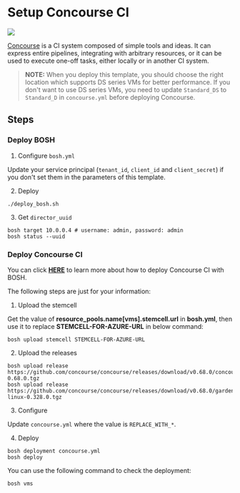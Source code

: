 # Setup Concourse CI

<a href="https://portal.azure.com/#create/Microsoft.Template/uri/https%3A%2F%2Fraw.githubusercontent.com%2Fbingosummer%2Fazure-quickstart-templates%2FAdd-Concourse-CI-template%2Fconcourse-ci%2Fazuredeploy.json" target="_blank">
    <img src="http://azuredeploy.net/deploybutton.png"/>
</a>

[Concourse](http://concourse.ci/) is a CI system composed of simple tools and ideas. It can express entire pipelines, integrating with arbitrary resources, or it can be used to execute one-off tasks, either locally or in another CI system.

>**NOTE:** When you deploy this template, you should choose the right location which supports DS series VMs for better performance. If you don't want to use DS series VMs, you need to update `Standard_DS` to `Standard_D` in `concourse.yml` before deploying Concourse.

## Steps

### Deploy BOSH

1. Configure `bosh.yml`

  Update your service principal (`tenant_id`, `client_id` and `client_secret`) if you don't set them in the parameters of this template.

2. Deploy

  ```
  ./deploy_bosh.sh
  ```

3. Get `director_uuid`

  ```
  bosh target 10.0.0.4 # username: admin, password: admin
  bosh status --uuid
  ```

### Deploy Concourse CI

You can click [**HERE**](http://concourse.ci/deploying-with-bosh.html) to learn more about how to deploy Concourse CI with BOSH.

The following steps are just for your information:

1. Upload the stemcell

  Get the value of **resource_pools.name[vms].stemcell.url** in **bosh.yml**, then use it to replace **STEMCELL-FOR-AZURE-URL** in below command:

  ```
  bosh upload stemcell STEMCELL-FOR-AZURE-URL
  ```

2. Upload the releases

  ```
  bosh upload release https://github.com/concourse/concourse/releases/download/v0.68.0/concourse-0.68.0.tgz
  bosh upload release https://github.com/concourse/concourse/releases/download/v0.68.0/garden-linux-0.328.0.tgz
  ```
 
3. Configure

  Update `concourse.yml` where the value is `REPLACE_WITH_*`.

4. Deploy

  ```
  bosh deployment concourse.yml
  bosh deploy
  ```

  You can use the following command to check the deployment:

  ```
  bosh vms
  ```
